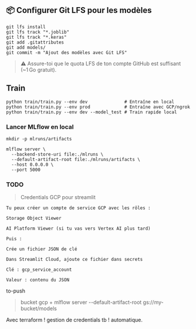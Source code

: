 ## 📦 Configurer Git LFS pour les modèles
```hcl
git lfs install
git lfs track "*.joblib"
git lfs track "*.keras"
git add .gitattributes
git add models/
git commit -m "Ajout des modèles avec Git LFS"
```
> ⚠️ Assure-toi que le quota LFS de ton compte GitHub est suffisant (~1 Go gratuit).

## Train
```hcl
python train/train.py --env dev              # Entraîne en local
python train/train.py --env prod             # Entraîne avec GCP/ngrok
python train/train.py --env dev --model_test # Train rapide local
```

### Lancer MLflow en local
```
mkdir -p mlruns/artifacts

mlflow server \
  --backend-store-uri file:./mlruns \
  --default-artifact-root file:./mlruns/artifacts \
  --host 0.0.0.0 \
  --port 5000
  ```

### TODO
> Credentials GCP pour streamlit
```hcl
Tu peux créer un compte de service GCP avec les rôles :

Storage Object Viewer

AI Platform Viewer (si tu vas vers Vertex AI plus tard)

Puis :

Crée un fichier JSON de clé

Dans Streamlit Cloud, ajoute ce fichier dans secrets

Clé : gcp_service_account

Valeur : contenu du JSON
```
to-push
> bucket gcp + mlflow server --default-artifact-root gs://my-bucket/models 

Avec terraform ! gestion de credentials tb ! automatique.
  
